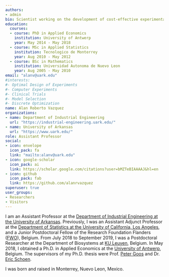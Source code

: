 ```yaml
---
authors:
- admin
bio: Scientist working on the development of cost-effective experimental plans using modern optimization techniques
education:
  courses:
  - course: PhD in Applied Economics
    institution: University of Antwerp
    year: May 2014 - May 2018
  - course: MSc in Applied Statistics
    institution: Tecnologico de Monterrey
    year: Aug 2010 - May 2012
  - course: BSc in Mathematics
    institution: Universidad Autonoma de Nuevo Leon
    year: Aug 2005 - May 2010
email: "alanv@uark.edu"
#interests:
#- Optimal Design of Experiments
#- Computer Experiments
#- Clinical Trials
#- Model Selection
#- Discrete Optimization
name: Alan Roberto Vazquez
organizations:
- name: Department of Industrial Engineering
  url: "https://industrial-engineering.uark.edu/"
- name: University of Arkansas 
  url: "https://www.uark.edu/"
role: Assistant Professor
social:
- icon: envelope
  icon_pack: fa
  link: "mailto:alanv@uark.edu"
- icon: google-scholar
  icon_pack: ai
  link: https://scholar.google.com/citations?user=bMZTeBIAAAAJ&hl=en
- icon: github
  icon_pack: fab
  link: https://github.com/alanrvazquez
superuser: true
user_groups:
- Researchers
- Visitors
---
```


I am an Assistant Professor at the [Department of Industrial Engineering at the University of Arkansas](https://industrial-engineering.uark.edu/). Previously, I was an Assistant Adjunct Professor at the [Department of Statistics at the University of California, Los Angeles](http://statistics.ucla.edu/), and a Junior Postdoctoral Fellow of the Research Foundation Flanders ([FWO](https://www.fwo.be/en/)), Belgium. From July 2018 to September 2019, I was a Postdoctoral Researcher at the Department of Biosystems at [KU Leuven](https://www.biw.kuleuven.be/biosyst/english), Belgium. In May 2018, I obtained a Ph.D. in Applied Economics at the [University of Antwerp](https://www.uantwerpen.be/en/about-uantwerp/faculties/faculty-of-business-and-economics/), Belgium. The supervisors of my Ph.D. thesis were Prof. [Peter Goos](http://www.experimental-design.eu/who/) and Dr. [Eric Schoen](http://www.experimental-design.eu/who/). 

I was born and raised in Monterrey, Nuevo Leon, Mexico.

